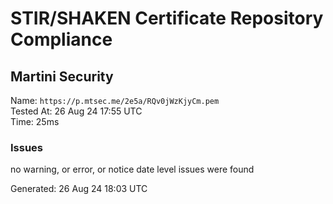 # STIR/SHAKEN Certificate Repository Compliance

## Martini Security

Name: `https://p.mtsec.me/2e5a/RQv0jWzKjyCm.pem`\
Tested At: 26 Aug 24 17:55 UTC\
Time: 25ms

### Issues

no warning, or error, or notice date level issues were found

Generated: 26 Aug 24 18:03 UTC